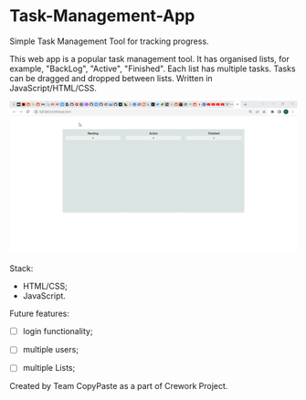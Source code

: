 # Task-Management-App 

Simple Task Management Tool for tracking progress.


This web app is a popular task management tool. It has organised lists, for example, "BackLog", "Active", "Finished". Each list has multiple tasks. Tasks can be dragged and dropped between lists. Written in JavaScript/HTML/CSS.

![background](./images/Demo.gif)


Stack:
- HTML/CSS;
- JavaScript.



Future features:
- [ ] login functionality;
- [ ] multiple users;
- [ ] multiple Lists;



Created by Team CopyPaste as a part of Crework Project.
